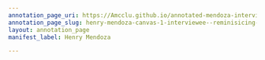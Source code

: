 ```yaml
---
annotation_page_uri: https://Amcclu.github.io/annotated-mendoza-interview/annotations/henry-mendoza-canvas-1-interviewee--reminisicing--relating-firsthand-experience--body-language--grimacing--nodding-.json
annotation_page_slug: henry-mendoza-canvas-1-interviewee--reminisicing--relating-firsthand-experience--body-language--grimacing--nodding-
layout: annotation_page
manifest_label: Henry Mendoza

---
```

